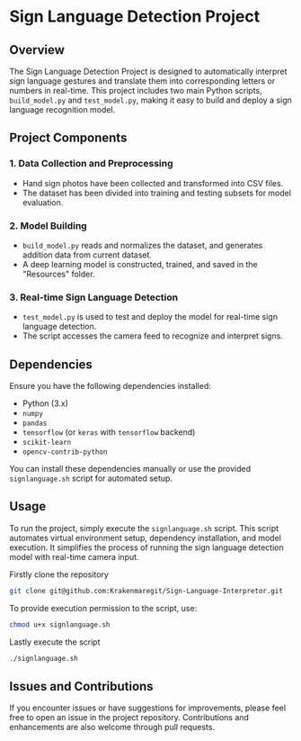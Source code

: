 # Sign Language Detection Project

## Overview

The Sign Language Detection Project is designed to automatically interpret sign language gestures and translate them into corresponding letters or numbers in real-time. This project includes two main Python scripts, `build_model.py` and `test_model.py`, making it easy to build and deploy a sign language recognition model.

## Project Components

### 1. Data Collection and Preprocessing

- Hand sign photos have been collected and transformed into CSV files.
- The dataset has been divided into training and testing subsets for model evaluation.

### 2. Model Building

- `build_model.py` reads and normalizes the dataset, and generates addition data from current dataset.
- A deep learning model is constructed, trained, and saved in the "Resources" folder.

### 3. Real-time Sign Language Detection

- `test_model.py` is used to test and deploy the model for real-time sign language detection.
- The script accesses the camera feed to recognize and interpret signs.

## Dependencies

Ensure you have the following dependencies installed:

- Python (3.x)
- `numpy`
- `pandas`
- `tensorflow` (or `keras` with `tensorflow` backend)
- `scikit-learn`
- `opencv-contrib-python`

You can install these dependencies manually or use the provided `signlanguage.sh` script for automated setup.

## Usage
To run the project, simply execute the `signlanguage.sh` script. This script automates virtual environment setup, dependency installation, and model execution. It simplifies the process of running the sign language detection model with real-time camera input.

Firstly clone the repository
```bash
git clone git@github.com:Krakenmaregit/Sign-Language-Interpretor.git
```


To provide execution permission to the script, use:

```bash
chmod u+x signlanguage.sh
```
Lastly execute the script

```bash
./signlanguage.sh
```

## Issues and Contributions

If you encounter issues or have suggestions for improvements, please feel free to open an issue in the project repository. Contributions and enhancements are also welcome through pull requests.
